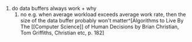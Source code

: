 1. do data buffers always work + why
	1. no e.g. when average workload exceeds average work rate, then the size of the data buffer probably won't matter^[Algorithms to Live By The [[Computer Science]] of Human Decisions by Brian Christian, Tom Griffiths, Christian etc, p. 182]
